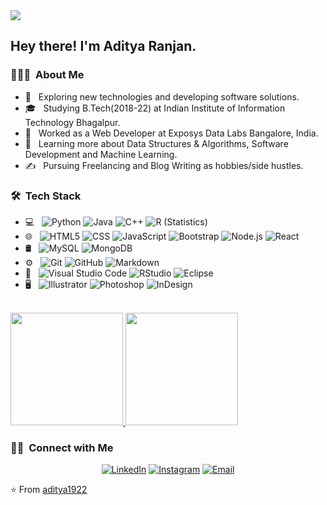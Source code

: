 <img src="https://raw.githubusercontent.com/aditya1922/aditya1922/master/assets/Aditya%20Ranjan%20Banner.png">

<h2> Hey there! I'm Aditya Ranjan.</h2>

<h3> 👨🏻‍💻 &nbsp;About Me </h3>

- 🤔 &nbsp; Exploring new technologies and developing software solutions.
- 🎓 &nbsp; Studying B.Tech(2018-22) at Indian Institute of Information Technology Bhagalpur.
- 💼 &nbsp; Worked as a Web Developer at Exposys Data Labs Bangalore, India.
- 🌱 &nbsp; Learning more about Data Structures & Algorithms, Software Development and Machine Learning.
- ✍️ &nbsp; Pursuing Freelancing and Blog Writing as hobbies/side hustles.

<h3> 🛠 &nbsp;Tech Stack</h3>

- 💻 &nbsp;
  ![Python](https://img.shields.io/badge/-Python-333333?style=flat&logo=python)
  ![Java](https://img.shields.io/badge/-Java-333333?style=flat&logo=Java&logoColor=007396)
  ![C++](https://img.shields.io/badge/-C++-333333?style=flat&logo=C%2B%2B&logoColor=00599C)
  ![R (Statistics)](https://img.shields.io/badge/-R-333333?style=flat&logo=R&logoColor=276DC3)
- 🌐 &nbsp;
  ![HTML5](https://img.shields.io/badge/-HTML5-333333?style=flat&logo=HTML5)
  ![CSS](https://img.shields.io/badge/-CSS-333333?style=flat&logo=CSS3&logoColor=1572B6)
  ![JavaScript](https://img.shields.io/badge/-JavaScript-333333?style=flat&logo=javascript)
  ![Bootstrap](https://img.shields.io/badge/-Bootstrap-333333?style=flat&logo=bootstrap&logoColor=563D7C)
  ![Node.js](https://img.shields.io/badge/-Node.js-333333?style=flat&logo=node.js)
  ![React](https://img.shields.io/badge/-React-333333?style=flat&logo=react)
- 🛢 &nbsp;
  ![MySQL](https://img.shields.io/badge/-MySQL-333333?style=flat&logo=mysql)
  ![MongoDB](https://img.shields.io/badge/-MongoDB-333333?style=flat&logo=mongodb)
- ⚙️ &nbsp;
  ![Git](https://img.shields.io/badge/-Git-333333?style=flat&logo=git)
  ![GitHub](https://img.shields.io/badge/-GitHub-333333?style=flat&logo=github)
  ![Markdown](https://img.shields.io/badge/-Markdown-333333?style=flat&logo=markdown)
- 🔧 &nbsp;
  ![Visual Studio Code](https://img.shields.io/badge/-Visual%20Studio%20Code-333333?style=flat&logo=visual-studio-code&logoColor=007ACC)
  ![RStudio](https://img.shields.io/badge/-RStudio-333333?style=flat&logo=rstudio)
  ![Eclipse](https://img.shields.io/badge/-Eclipse-333333?style=flat&logo=eclipse-ide&logoColor=2C2255)
- 🖥 &nbsp;
  ![Illustrator](https://img.shields.io/badge/-Illustrator-333333?style=flat&logo=adobe-illustrator)
  ![Photoshop](https://img.shields.io/badge/-Photoshop-333333?style=flat&logo=adobe-photoshop)
  ![InDesign](https://img.shields.io/badge/-InDesign-333333?style=flat&logo=adobe-indesign)

<br/>

<a href="https://github.com/aditya1922">
  <img height="180em" src="https://github-readme-stats.vercel.app/api?username=aditya1922&theme=buefy&show_icons=true" />
  <img height="180em" src="https://github-readme-stats.vercel.app/api/top-langs/?username=aditya1922&theme=buefy&layout=compact" />
</a>

<br/>

<h3> 🤝🏻 &nbsp;Connect with Me </h3>

<p align="center">
<a href="https://www.linkedin.com/in/aditya-ranjan-77a761b6/"><img alt="LinkedIn" src="https://img.shields.io/badge/LinkedIn-Aditya%20Ranjan-blue?style=flat-square&logo=linkedin"></a>
<a href="https://www.instagram.com/aditya_002i/"><img alt="Instagram" src="https://img.shields.io/badge/Instagram-aditya_002i_-blue?style=flat-square&logo=instagram"></a>
<a href="mailto:adityaranjan494@gmail.com"><img alt="Email" src="https://img.shields.io/badge/Email-adityaranjan494@gmail.com-blue?style=flat-square&logo=gmail"></a>
</p>

⭐️ From [aditya1922](https://github.com/aditya1922)
